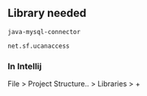 ## Library needed

`java-mysql-connector`

`net.sf.ucanaccess`

### In Intellij 

File > Project Structure.. > Libraries > + 
